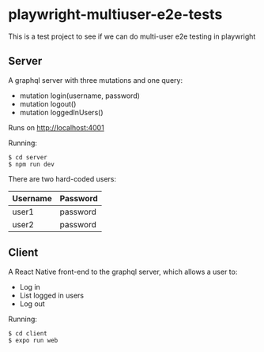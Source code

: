 # playwright-multiuser-e2e-tests
This is a test project to see if we can do multi-user e2e testing in playwright


## Server

A graphql server with three mutations and one query:

* mutation login(username, password)
* mutation logout()
* mutation loggedInUsers()

Runs on [http://localhost:4001](http://localhost:4001)

Running:

```
$ cd server
$ npm run dev
```

There are two hard-coded users:

| Username | Password | 
| ---------|----------|
| user1    | password |
| user2    | password |


## Client

A React Native front-end to the graphql server, which allows a user to:
* Log in
* List logged in users
* Log out

Running:

```
$ cd client
$ expo run web
```